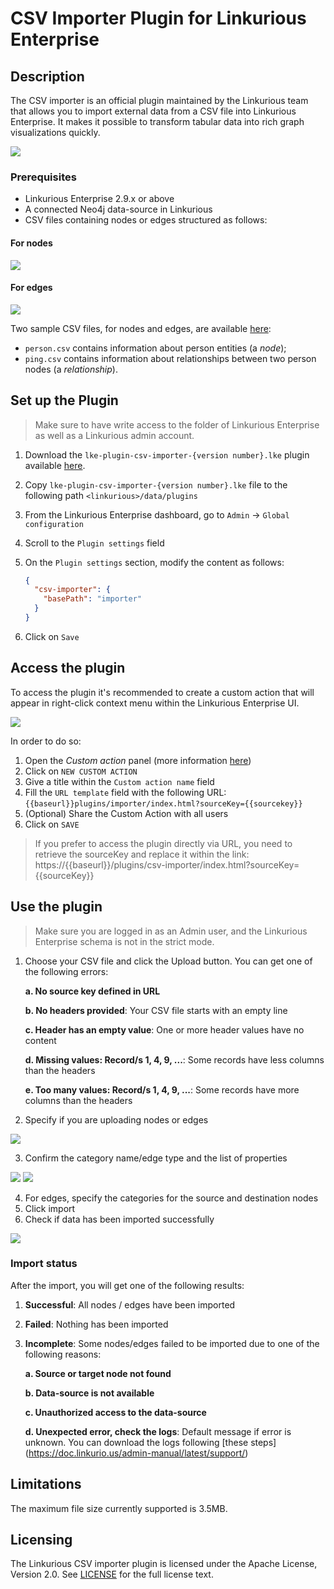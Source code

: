 # CSV Importer Plugin for Linkurious Enterprise

## Description
The CSV importer is an official plugin maintained by the Linkurious team that allows you to import
external data from a CSV file into Linkurious Enterprise. It makes it possible to transform tabular
data into rich graph visualizations quickly.

![](readme_assets/plugin.png)

### Prerequisites
- Linkurious Enterprise 2.9.x or above
- A connected Neo4j data-source in Linkurious 
- CSV files containing nodes or edges structured as follows:

#### For nodes

![](src/public/assets/img/node.png)

#### For edges

![](src/public/assets/img/edge.png)

Two sample CSV files, for nodes and edges, are available [here](https://github.com/Linkurious/lke-plugin-csv-importer/tree/master/sample%20csv):
- `person.csv` contains information about person entities (a *node*);
- `ping.csv` contains information about relationships between two person nodes (a *relationship*).

## Set up the Plugin

> Make sure to have write access to the folder of Linkurious Enterprise as well as a Linkurious admin account.

1. Download the `lke-plugin-csv-importer-{version number}.lke` plugin available [here](https://github.com/Linkurious/lke-plugin-csv-importer/releases).
2. Copy `lke-plugin-csv-importer-{version number}.lke` file to the following path `<linkurious>/data/plugins`
3. From the Linkurious Enterprise dashboard, go to `Admin` -> `Global configuration`
4. Scroll to the `Plugin settings` field
5. On the `Plugin settings` section, modify the content as follows:

    ```json
    {
      "csv-importer": {
        "basePath": "importer"
      }
    }
    ```
7. Click on `Save`

## Access the plugin

To access the plugin it's recommended to create a custom action that will appear in right-click context menu within the Linkurious 
Enterprise UI.

![](readme_assets/customaction.png)

In order to do so:

1. Open the *Custom action* panel (more information [here](https://doc.linkurio.us/user-manual/latest/custom-actions/#managing-custom-actions))
2. Click on `NEW CUSTOM ACTION`
3. Give a title within the `Custom action name` field
4. Fill the `URL template` field with the following URL: `{{baseurl}}plugins/importer/index.html?sourceKey={{sourcekey}}`
5. (Optional) Share the Custom Action with all users
6. Click on `SAVE`

> If you prefer to access the plugin directly via URL, you need to retrieve the sourceKey and replace it within the link:
> https://{{baseurl}}/plugins/csv-importer/index.html?sourceKey={{sourceKey}}

## Use the plugin

> Make sure you are logged in as an Admin user, and the Linkurious Enterprise schema is not in the strict mode.

1. Choose your CSV file and click the Upload button. You can get one of the following errors:
    
   **a. No source key defined in URL**

   **b. No headers provided**:
   Your CSV file starts with an empty line

   **c. Header has an empty value**:
   One or more header values have no content

   **d. Missing values: Record/s 1, 4, 9, ...**:
   Some records have less columns than the headers

   **e. Too many values: Record/s 1, 4, 9, ...**:
   Some records have more columns than the headers
    
    
2. Specify if you are uploading nodes or edges

![](readme_assets/choosetype.png)

3. Confirm the category name/edge type and the list of properties

![](readme_assets/checkcategory.png)
![](readme_assets/checkproperty.png)

4. For edges, specify the categories for the source and destination nodes
5. Click import
6. Check if data has been imported successfully

![](readme_assets/success.png)

### Import status

After the import, you will get one of the following results:

1. **Successful**: All nodes / edges have been imported

2. **Failed**: Nothing has been imported

3. **Incomplete**: Some nodes/edges failed to be imported due to one of the following reasons:

   **a. Source or target node not found**

   **b. Data-source is not available**
   
   **c. Unauthorized access to the data-source**

   **d. Unexpected error, check the logs**:
      Default message if error is unknown. You can download the logs following [these steps] (https://doc.linkurio.us/admin-manual/latest/support/)

## Limitations

The maximum file size currently supported is 3.5MB.

## Licensing
The Linkurious CSV importer plugin is licensed under the Apache License, Version 2.0. See [LICENSE](/LICENSE) for the full license text.
